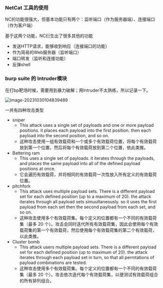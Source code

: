 ### NetCat 工具的使用

NC的功能很强大，但基本功能只有两个：监听端口（作为服务器端）、连接端口（作为客户端）

基于这两个功能，NC衍生出了很多其他的功能

- 发送HTTP请求，能够收到响应（连接端口的功能）
- 作为简易的Web服务器（监听端口）
- 端口转发（监听和连接功能）
- 反弹shell



### burp suite 的 Intruder模块

在打bp靶场时候，需要用到暴力破解；用Intruder不太熟练，所以记录一下。

![image-20231030104839489](C:/Users/microfan/AppData/Roaming/Typora/typora-user-images/image-20231030104839510.png)

一共有四种攻击类型

- sniper
  - This attack uses a single set of payloads and one or more payload positions. it places each payload into the first position. then each payload into the second position, and so on.
  - 这种攻击使用一组有效载荷和一个或多个有效载荷位置，将每个有效载荷放到第一个位置，然后将每个有效载荷放到第二个位置，依此类推。
- Battering ram
  - This uses a single set of payloads. it iterates through the payloads, and places the same payload into all of the defined payload positions at once.
  - 它会遍历有效载荷，并将相同的有效载荷一次性放入所有定义的有效载荷位置。
- pitchfork
  - This attack uses multiple payload sets. There is a different payload set for each defined position (up to a maximum of 20). the attack iterates through all payload sets simuultaneously. so it uses the first payload from each set then the second payload from each set, and so on.
  - 这种攻击使用多个有效载荷集。每个定义的位置都有一个不同的有效载荷集（最多 20 个）。攻击会同时迭代所有有效载荷集，因此会使用每个有效载荷集的第一个有效载荷，然后使用每个有效载荷集的第二个有效载荷，以此类推。
- Cluster bomb
  - This attack users multiple payload sets. There is a different payload set for each defined position (up to maximum of 20). the attack iterates through each payload set in turn, so that  all permtations of payload combinations are tested.
  - 这种攻击使用多个有效载荷集。每个定义的位置都有一个不同的有效载荷集（最多 20 个）。攻击依次迭代每个有效载荷集，以便测试有效载荷组合的所有排列组合。